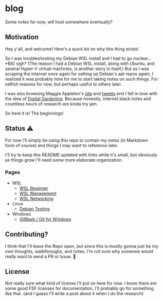 # blog

Some notes for now, will host somewhere eventually?

## Motivation

Hey y'all, and welcome! Here's a quick bit on why this thing exists!

So I was troubleshooting my Debian WSL install and I had to go nuclear... \*BIG
sigh\* (The reason I had a Debian WSL install, along with Ubuntu, and several
Hyper-V virtual machines, is another story in itself.) But as I was scraping the
internet once again for setting up Debian's apt repos _again_, I realized it was
probably time for me to start taking notes on such things. For selfish reasons
for now, but perhaps useful to others later.

I was also browsing Maggie Appleton's [site](https://maggieappleton.com/) and
[tweets](https://twitter.com/Mappletons/status/1279798483218767877?s=20) and I
fell in love with the idea of
[Digital Gardening](https://maggieappleton.com/garden-history). Because
honestly, internet black holes and countless hours of research are kinda my jam.

So here it is! The beginnings!

## Status :warning:

For now I'll simply be using this repo to contain my notes (in Markdown form of
course) and things I may want to reference later.

I'll try to keep this README updated with links while it's small, but obviously
as things grow I'll need some more elaborate organization.

### Pages

-   WSL
    -   [WSL Beginner](./notes/wsl-beginner.md)
    -   [WSL Management](./notes/wsl-management.md)
    -   [WSL Networking](./notes/wsl-networking.md)
-   Linux
    -   [Debian Testing](./notes/debian-testing.md)
-   Windows
    -   [GitBash / Git for Windows](./notes/ms-git-bash-term.md)

## Contributing?

I think that I'll leave the Repo open, but since this is mostly gonna just be my
own thoughts, walkthroughs, and notes, I'm not sure why someone would really
want to send a PR or Issue. :shrug:

## License

Not really sure what kind of license I'll put on here for now. I know there are
some good FSF licenses for documentation, I'll probably go for something like
that. (and I guess I'll write a post about it when I do the research)
